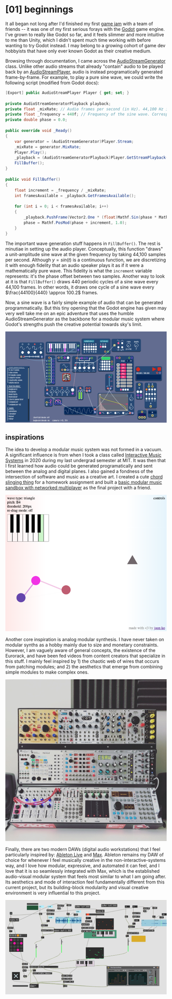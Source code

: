 # \[01\] beginnings

It all began not long after I'd finished my first [game jam](https://atau.itch.io/saute-and-slay) with a team of friends -- it was one of my first serious forays with the [Godot](https://godotengine.org/) game engine. I've grown to really like Godot so far, and it feels slimmer and more intuitive to me than Unity, which I didn't spent much time working with before wanting to try Godot instead. I may belong to a growing cohort of game dev hobbyists that have only ever known Godot as their creative medium.

Browsing through documentation, I came across the [AudioStreamGenerator](https://docs.godotengine.org/en/stable/classes/class_audiostreamgenerator.html#class-audiostreamgenerator) class. Unlike other audio streams that already "contain" audio to be played back by an [AudioStreamPlayer](https://docs.godotengine.org/en/stable/classes/class_audiostreamplayer.html), audio is instead programatically generated frame-by-frame. For example, to play a pure sine wave, we could write the following script (modified from Godot docs):

```C#
[Export] public AudioStreamPlayer Player { get; set; }

private AudioStreamGeneratorPlayback playback;
private float _mixRate; // Audio frames per second (in Hz). 44,100 Hz is typical. 
private float _frequency = 440f; // Frequency of the sine wave. Corresponds to pitch.
private double phase = 0.0;

public override void _Ready()
{
    var generator = (AudioStreamGenerator)Player.Stream;
    _mixRate = generator.MixRate;
    Player.Play();
    _playback = (AudioStreamGeneratorPlayback)Player.GetStreamPlayback();
    FillBuffer();
}

public void FillBuffer()
{
    float increment = _frequency / _mixRate;
    int framesAvailable = _playback.GetFramesAvailable();

    for (int i = 0; i < framesAvailable; i++)
    {
        _playback.PushFrame(Vector2.One * (float)Mathf.Sin(phase * Mathf.Tau));
        phase = Mathf.PosMod(phase + increment, 1.0);
    }
}
```

The important wave generation stuff happens in `FillBuffer()`. The rest is minutiae in setting up the audio player. Conceptually, this function "draws" a unit-amplitude sine wave at the given frequency by taking 44,100 samples per second. Although $y = sin(t)$ is a continuous function, we are discretizing it with enough fidelity that an audio speaker plays it as if it were a mathematically pure wave. This fidelity is what the `increment` variable represents: it's the phase offset between two samples. Another way to look at it is that `FillBuffer()` draws 440 periodic cycles of a sine wave every 44,100 frames. In other words, it draws one cycle of a sine wave every $\frac{44100}{440} \approx 100.2$ frames.

Now, a sine wave is a fairly simple example of audio that can be generated programmatically. But this tiny opening that the Godot engine has given may very well take me on an epic adventure that uses the humble AudioStreamGenerator as the backbone for a modular music system where Godot's strengths push the creative potential towards sky's limit.

![](../images/all-modules.png)

## inspirations

The idea to develop a modular music system was not formed in a vacuum. A significant influence is from when I took a class called [Interactive Music Systems](https://musictech.mit.edu/ims/) in 2020 during my last undergrad semester at MIT. It was then that I first learned how audio could be generated programatically and sent between the analog and digital planes. I also gained a fondness of the intersection of software and music as a creative art. I created a cute [chord slinging thing](https://joon-ko.github.io/chord-sling/) for a homework assignment and built a [basic modular music sandbox with networked multiplayer](https://github.com/joon-ko/interval) as the final project with a friend.

![](../images/chord-sling.png)

Another core inspiration is analog modular synthesis. I have never taken on modular synths as a hobby mainly due to size and monetary constraints. However, I am vaguely aware of general concepts, the existence of the Eurorack, and have been fed videos from content creators that specialize in this stuff. I mainly feel inspired by 1) the chaotic web of wires that occurs from patching modules; and 2) the aesthetics that emerge from combining simple modules to make complex ones.

![](../images/eurorack.jpg)

Finally, there are two modern DAWs (digital audio workstations) that I feel particularly inspired by: [Ableton Live](https://www.ableton.com/en/live/) and [Max](https://cycling74.com/products/max). Ableton remains my DAW of choice for whenever I feel musically creative in the non-interactive-systems way, and I love how modular, expressive, and automated it can feel, and I love that it is so seamlessly integrated with Max, which is the established audio-visual modular system that feels most similar to what I am going after. Its aesthetics and mode of interaction feel fundamentally different from this current project, but its building-block modularity and visual creative environment is very influential to this project.

![](../images/max.png)